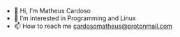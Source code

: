 - 👋 Hi, I’m Matheus Cardoso
- 👀 I’m interested in Programming and Linux
- 📫 How to reach me cardosomatheus@protonmail.com

